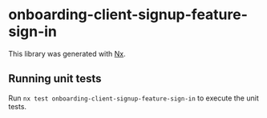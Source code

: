 # onboarding-client-signup-feature-sign-in

This library was generated with [Nx](https://nx.dev).

## Running unit tests

Run `nx test onboarding-client-signup-feature-sign-in` to execute the unit tests.
